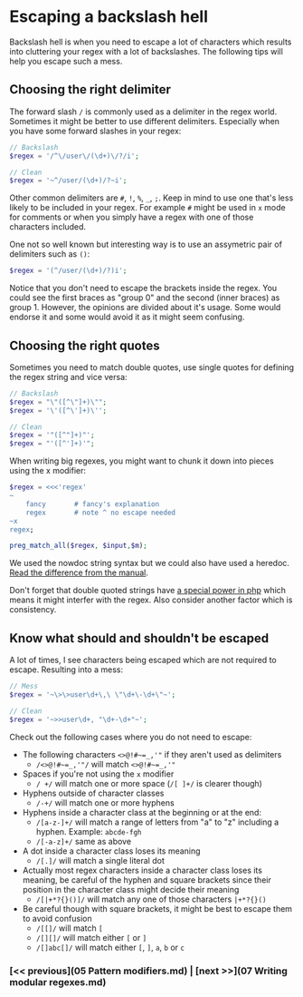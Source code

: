# Escaping a backslash hell

Backslash hell is when you need to escape a lot of characters which results into cluttering your regex with a lot of backslashes. The following tips will help you escape such a mess.

## Choosing the right delimiter

The forward slash `/` is commonly used as a delimiter in the regex world. Sometimes it might be better to use different delimiters. Especially when you have some forward slashes in your regex:

```php
// Backslash
$regex = '/^\/user\/(\d+)\/?/i';

// Clean
$regex = '~^/user/(\d+)/?~i';
```

Other common delimiters are `#`, `!`, `%`, `_`, `;`. Keep in mind to use one that's less likely to be included in your regex. For example `#` might be used in `x` mode for comments or when you simply have a regex with one of those characters included.

One not so well known but interesting way is to use an assymetric pair of delimiters such as `()`:

```php
$regex = '(^/user/(\d+)/?)i';
```

Notice that you don't need to escape the brackets inside the regex. You could see the first braces as "group 0" and the second (inner braces) as group 1. However, the opinions are divided about it's usage. Some would endorse it and some would avoid it as it might seem confusing.


## Choosing the right quotes

Sometimes you need to match double quotes, use single quotes for defining the regex string and vice versa:

```php
// Backslash
$regex = "\"([^\"]+)\"";
$regex = '\'([^\']+)\'';

// Clean
$regex = '"([^"]+)"';
$regex = "'([^']+)'";
```

When writing big regexes, you might want to chunk it down into pieces using the x modifier:

```php
$regex = <<<'regex'
~
    fancy       # fancy's explanation
    regex       # note ^ no escape needed
~x
regex;

preg_match_all($regex, $input,$m);
```

We used the nowdoc string syntax but we could also have used a heredoc. [Read the difference from the manual](http://php.net/manual/en/language.types.string.php#language.types.string.syntax.nowdoc).

Don't forget that double quoted strings have [a special power in php](http://php.net/manual/en/language.types.string.php#language.types.string.syntax.double) which means it might interfer with the regex. Also consider another factor which is consistency.

## Know what should and shouldn't be escaped

A lot of times, I see characters being escaped which are not required to escape. Resulting into a mess:

```php
// Mess
$regex = '~\>\>user\d+\,\ \"\d+\-\d+\"~';

// Clean
$regex = '~>>user\d+, "\d+-\d+"~';
```

Check out the following cases where you do not need to escape:

- The following characters `<>@!#~=_,'"` if they aren't used as delimiters
	- `/<>@!#~=_,'"/` will match `<>@!#~=_,'"`
- Spaces if you're not using the `x` modifier
	- `/ +/` will match one or more space (`/[ ]+/` is clearer though)
- Hyphens outside of character classes
	- `/-+/` will match one or more hyphens
- Hyphens inside a character class at the beginning or at the end:
	- `/[a-z-]+/` will match a range of letters from "a" to "z" including a hyphen. Example: `abcde-fgh`
	- `/[-a-z]+/` same as above
- A dot inside a character class loses its meaning
	- `/[.]/` will match a single literal dot
- Actually most regex characters inside a character class loses its meaning, be careful of the hyphen and square brackets since their position in the character class might decide their meaning
	- `/[|+*?{}()]/` will match any one of those characters `|+*?{}()` 
- Be careful though with square brackets, it might be best to escape them to avoid confusion
	- `/[[]/` will match `[`
	- `/[][]/` will match either `[` or `]`
	- `/[]abc[]/` will match either `[`, `]`, `a`, `b` or `c`
    
    
### [<< previous](05 Pattern modifiers.md) | [next >>](07 Writing modular regexes.md)
